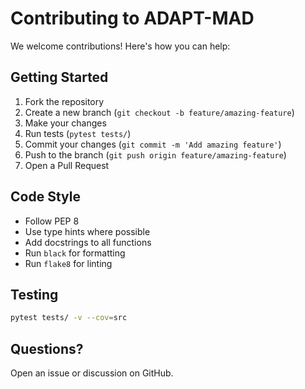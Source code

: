 # Contributing to ADAPT-MAD

We welcome contributions! Here's how you can help:

## Getting Started

1. Fork the repository
2. Create a new branch (`git checkout -b feature/amazing-feature`)
3. Make your changes
4. Run tests (`pytest tests/`)
5. Commit your changes (`git commit -m 'Add amazing feature'`)
6. Push to the branch (`git push origin feature/amazing-feature`)
7. Open a Pull Request

## Code Style

- Follow PEP 8
- Use type hints where possible
- Add docstrings to all functions
- Run `black` for formatting
- Run `flake8` for linting

## Testing

```bash
pytest tests/ -v --cov=src
```

## Questions?

Open an issue or discussion on GitHub.
